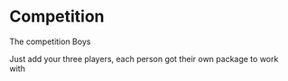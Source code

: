 # Competition
The competition Boys

Just add your three players, each person got their own package to work with